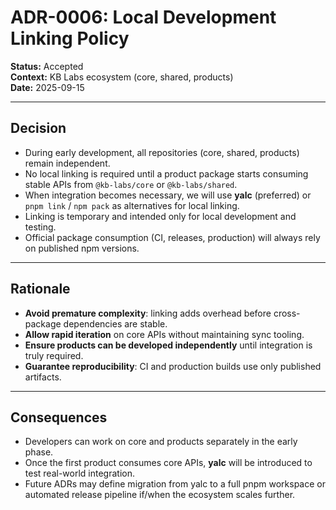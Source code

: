 # ADR-0006: Local Development Linking Policy

**Status:** Accepted  
**Context:** KB Labs ecosystem (core, shared, products)  
**Date:** 2025-09-15

---

## Decision

- During early development, all repositories (core, shared, products) remain independent.
- No local linking is required until a product package starts consuming stable APIs from `@kb-labs/core` or `@kb-labs/shared`.
- When integration becomes necessary, we will use **yalc** (preferred) or `pnpm link` / `npm pack` as alternatives for local linking.
- Linking is temporary and intended only for local development and testing.
- Official package consumption (CI, releases, production) will always rely on published npm versions.

---

## Rationale

- **Avoid premature complexity**: linking adds overhead before cross-package dependencies are stable.
- **Allow rapid iteration** on core APIs without maintaining sync tooling.
- **Ensure products can be developed independently** until integration is truly required.
- **Guarantee reproducibility**: CI and production builds use only published artifacts.

---

## Consequences

- Developers can work on core and products separately in the early phase.
- Once the first product consumes core APIs, **yalc** will be introduced to test real-world integration.
- Future ADRs may define migration from yalc to a full pnpm workspace or automated release pipeline if/when the ecosystem scales further.
